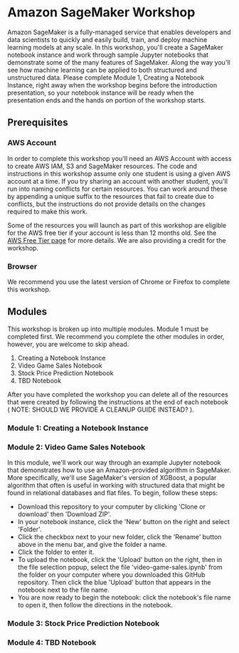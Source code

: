 # Amazon SageMaker Workshop

Amazon SageMaker is a fully-managed service that enables developers and data scientists to quickly and easily build, train, and deploy machine learning models at any scale. In this workshop, you'll create a SageMaker notebook instance and work through sample Jupyter notebooks that demonstrate some of the many features of SageMaker.  Along the way you'll see how machine learning can be applied to both structured and unstructured data.  Please complete Module 1, Creating a Notebook Instance, right away when the workshop begins before the introduction presentation, so your notebook instance will be ready when the presentation ends and the hands on portion of the workshop starts.  

## Prerequisites

### AWS Account

In order to complete this workshop you'll need an AWS Account with access to create AWS IAM, S3 and SageMaker resources. The code and instructions in this workshop assume only one student is using a given AWS account at a time. If you try sharing an account with another student, you'll run into naming conflicts for certain resources. You can work around these by appending a unique suffix to the resources that fail to create due to conflicts, but the instructions do not provide details on the changes required to make this work.

Some of the resources you will launch as part of this workshop are eligible for the AWS free tier if your account is less than 12 months old. See the [AWS Free Tier page](https://aws.amazon.com/free/) for more details.  We are also providing a credit for the workshop.

### Browser

We recommend you use the latest version of Chrome or Firefox to complete this workshop.

## Modules

This workshop is broken up into multiple modules. Module 1 must be completed first.  We recommend you complete the other modules in order, however, you are welcome to skip ahead.  

1. Creating a Notebook Instance
2. Video Game Sales Notebook
3. Stock Price Prediction Notebook
4. TBD Notebook 

After you have completed the workshop you can delete all of the resources that were created by following the instructions at the end of each notebook ( NOTE:  SHOULD WE PROVIDE A CLEANUP GUIDE INSTEAD? ). 

### Module 1:  Creating a Notebook Instance

### Module 2:  Video Game Sales Notebook

In this module, we'll work our way through an example Jupyter notebook that demonstrates how to use an Amazon-provided algorithm in SageMaker. More specifically, we'll use SageMaker's version of XGBoost, a popular algorithm that often is useful in working with structured data that might be found in relational databases and flat files. To begin, follow these steps:
- Download this repository to your computer by clicking 'Clone or download' then 'Download ZIP'.
- In your notebook instance, click the 'New' button on the right and select 'Folder'.  
- Click the checkbox next to your new folder, click the 'Rename' button above in the menu bar, and give the folder a name.
- Click the folder to enter it.
- To upload the notebook, click the 'Upload' button on the right, then in the file selection popup, select the file 'video-game-sales.ipynb' from the folder on your computer where you downloaded this GitHub repository. Then click the blue 'Upload' button that appears in the notebook next to the file name.
- You are now ready to begin the notebook:  click the notebook's file name to open it, then follow the directions in the notebook.

### Module 3:  Stock Price Prediction Notebook


### Module 4:  TBD Notebook




